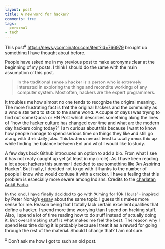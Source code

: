 ```yaml
---
layout: post
title: A new word for hacker?
comments: true
tags:
- personal
- tech
---
```


This post<sup>#</sup> https://news.ycombinator.com/item?id=766979 brought up something I have thought about before.

People have asked me in my previous post to make acronyms clear at the beginning of my posts. I think I should do the same with the main assumption of this post. 

>In the traditional sense a hacker is a person who is extremely interested in exploring the things and recondite workings of any computer system. Most often, hackers are the expert programmers.

It troubles me how almost no one tends to recognize the original meaning. The more frustrating fact is that the original hackers and the community as a whole still tend to stick to the same world. A couple of days I was trying to find out some Quora or HN Post which describes something along the lines of “how the hacker culture has changed over time and what are the modern day hackers doing today?” I am curious about this because I want to know how people manage to spend serious time on things they like and still go along with their daily jobs. This bothers me as I tend to totally mess this up while finding the balance between EnI and what I would like to study.

A few days back Github introduced an option to add a bio. From what I see it has not really caught up yet (at least in my circle). As I have been reading a lot about hackers this summer I decided to use something like ‘An Aspiring Hacker’. But finally, I decided not to go with it thanks to the number of people I know who would confuse it with a cracker. I have a feeling that this problem is especially more severe among Indians. Credits to the [charlatan Ankit Fadia](http://attrition.org/errata/charlatan/ankit_fadia/).

In the end, I have finally decided to go with ‘Aiming for 10k Hours’ - inspired by Peter Norvig’s [essay](http://norvig.com/21-days.html)  about the same topic. I guess this makes more sense for me. Reason being that I totally lack certain excellent qualities that define a hacker. I spend more time worrying than I spend on hacking stuff. Also, I spend a lot of time reading how to do stuff instead of actually doing it. But overall making stuff is what makes me feel the best. The reason why I spend less time doing it is probably because I treat it as a reward for going through the rest of the material. Should I change that? I am not sure.

<sup># </sup> Don’t ask me how I got to such an old post.
